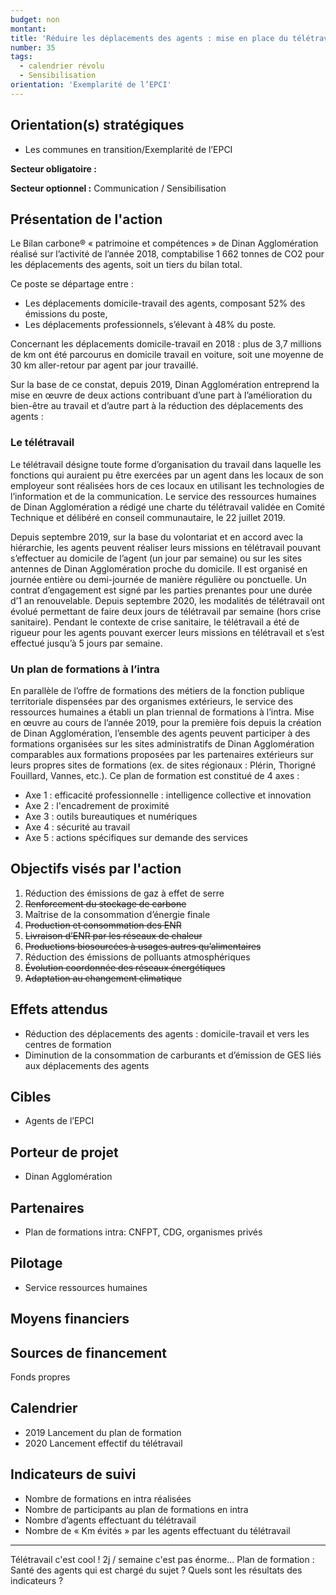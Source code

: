 ```yaml
---
budget: non
montant:
title: 'Réduire les déplacements des agents : mise en place du télétravail et d’un plan de formations en intra'
number: 35
tags:
  - calendrier révolu
  - Sensibilisation
orientation: 'Exemplarité de l’EPCI'
---
```


## Orientation(s) stratégiques

- Les communes en transition/Exemplarité de l’EPCI

**Secteur obligatoire :**

**Secteur optionnel :** Communication / Sensibilisation

## Présentation de l'action

Le Bilan carbone® « patrimoine et compétences » de Dinan Agglomération réalisé sur l’activité de l’année 2018, comptabilise 1 662 tonnes de CO2 pour les déplacements des agents, soit un tiers du bilan total.

Ce poste se départage entre :
- Les déplacements domicile-travail des agents, composant 52% des émissions du poste,
- Les déplacements professionnels, s’élevant à 48% du poste.

Concernant les déplacements domicile-travail en 2018 : plus de 3,7 millions de km ont été
parcourus en domicile travail en voiture, soit une moyenne de 30 km aller-retour par agent par jour travaillé.

Sur la base de ce constat, depuis 2019, Dinan Agglomération entreprend la mise en œuvre de deux actions contribuant d’une part à l’amélioration du bien-être au travail et d’autre part à la réduction des déplacements des agents :

### Le télétravail
Le télétravail désigne toute forme d’organisation du travail dans laquelle les fonctions qui auraient pu être exercées par un agent dans les locaux de son employeur sont réalisées hors de ces locaux en utilisant les technologies de l’information et de la communication. Le service des ressources humaines de Dinan Agglomération a rédigé une charte du télétravail validée en Comité Technique et délibéré en conseil communautaire, le 22 juillet 2019.

Depuis septembre 2019, sur la base du volontariat et en accord avec la hiérarchie, les agents peuvent réaliser leurs missions en télétravail pouvant s’effectuer au domicile de l’agent (un jour par semaine) ou sur les sites antennes de Dinan Agglomération proche du domicile. Il est organisé en journée entière ou demi-journée de manière régulière ou ponctuelle. Un contrat d’engagement est signé par les parties prenantes pour une durée d’1 an renouvelable. Depuis septembre 2020, les modalités de télétravail ont évolué permettant de faire deux jours de télétravail par semaine (hors crise sanitaire). Pendant le contexte de crise sanitaire, le télétravail a été de rigueur pour les agents pouvant exercer leurs missions en télétravail et s’est effectué jusqu’à 5 jours par semaine.

### Un plan de formations à l’intra
En parallèle de l’offre de formations des métiers de la fonction publique territoriale dispensées par des organismes extérieurs, le service des ressources humaines a établi un plan triennal de formations à l’intra. Mise en œuvre au cours de l’année 2019, pour la première fois depuis la création de Dinan Agglomération, l’ensemble des agents peuvent participer à des formations organisées sur les sites administratifs de Dinan Agglomération comparables aux formations proposées par les partenaires extérieurs sur leurs propres sites de formations (ex. de sites régionaux : Plérin, Thorigné Fouillard, Vannes, etc.). Ce plan de formation est constitué de 4 axes :
- Axe 1 : efficacité professionnelle : intelligence collective et innovation
- Axe 2 : l'encadrement de proximité
- Axe 3 : outils bureautiques et numériques
- Axe 4 : sécurité au travail
- Axe 5 : actions spécifiques sur demande des services

## Objectifs visés par l'action

1. Réduction des émissions de gaz à effet de serre
2. ~~Renforcement du stockage de carbone~~
3. Maîtrise de la consommation d’énergie finale
4. ~~Production et consommation des ENR~~
5. ~~Livraison d’ENR par les réseaux de chaleur~~
6. ~~Productions biosourcées à usages autres qu’alimentaires~~
7. Réduction des émissions de polluants atmosphériques
8. ~~Évolution coordonnée des réseaux énergétiques~~
9. ~~Adaptation au changement climatique~~

## Effets attendus

- Réduction des déplacements des agents : domicile-travail et vers les centres de formation
- Diminution de la consommation de carburants et d’émission de GES liés aux déplacements des agents

## Cibles

- Agents de l’EPCI

## Porteur de projet

- Dinan Agglomération

## Partenaires

- Plan de formations intra: CNFPT, CDG, organismes privés

## Pilotage

- Service ressources humaines

## Moyens financiers



## Sources de financement

Fonds propres

## Calendrier

- 2019 Lancement du plan de formation
- 2020 Lancement effectif du télétravail

## Indicateurs de suivi

- Nombre de formations en intra réalisées
- Nombre de participants au plan de formations en intra
- Nombre d’agents effectuant du télétravail
- Nombre de « Km évités » par les agents effectuant du télétravail

---
Télétravail c'est cool ! 2j / semaine c'est pas énorme…
Plan de formation : Santé des agents qui est chargé du sujet ?
Quels sont les résultats des indicateurs ?
